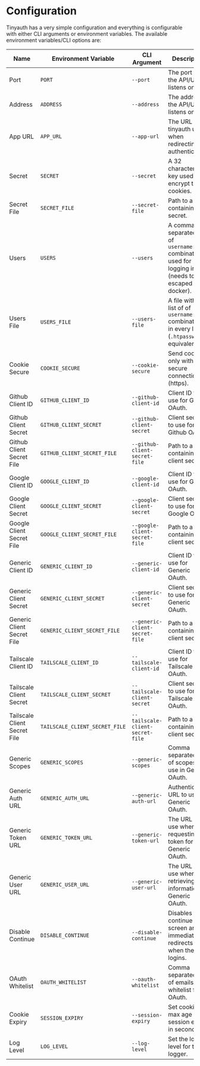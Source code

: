 # Configuration

Tinyauth has a very simple configuration and everything is configurable with either CLI arguments or environment variables. The available environment variables/CLI options are:

| Name                         | Environment Variable           | CLI Argument                     | Description                                                                                                 | Default   | Required                            |
| ---------------------------- | ------------------------------ | -------------------------------- | ----------------------------------------------------------------------------------------------------------- | --------- | ----------------------------------- |
| Port                         | `PORT`                         | `--port`                         | The port that the API/UI listens on.                                                                        | `3000`    | no                                  |
| Address                      | `ADDRESS`                      | `--address`                      | The address the API/UI listens on.                                                                          | `0.0.0.0` | no                                  |
| App URL                      | `APP_URL`                      | `--app-url`                      | The URL that tinyauth uses when redirecting for authentication.                                             | -         | yes                                 |
| Secret                       | `SECRET`                       | `--secret`                       | A 32 character long key used to encrypt the cookies.                                                        | -         | yes (except if secret file is used) |
| Secret File                  | `SECRET_FILE`                  | `--secret-file`                  | Path to a file containing the secret.                                                                       | -         | no                                  |
| Users                        | `USERS`                        | `--users`                        | A comma separated list of `username:hash` combinations used for logging in (needs to be escaped in docker). | -         | yes (except if users file is used)  |
| Users File                   | `USERS_FILE`                   | `--users-file`                   | A file with a list of of `username:hash` combinations in every line (`.htpasswd` equivalent)                | -         | no                                  |
| Cookie Secure                | `COOKIE_SECURE`                | `--cookie-secure`                | Send cookie only with a secure connection (https).                                                          | false     | no                                  |
| Github Client ID             | `GITHUB_CLIENT_ID`             | `--github-client-id`             | Client ID to use for Github OAuth.                                                                          | -         | no                                  |
| Github Client Secret         | `GITHUB_CLIENT_SECRET`         | `--github-client-secret`         | Client secret to use for Github OAuth.                                                                      | -         | no                                  |
| Github Client Secret File    | `GITHUB_CLIENT_SECRET_FILE`    | `--github-client-secret-file`    | Path to a file containing the client secret.                                                                | -         | no                                  |
| Google Client ID             | `GOOGLE_CLIENT_ID`             | `--google-client-id`             | Client ID to use for Google OAuth.                                                                          | -         | no                                  |
| Google Client Secret         | `GOOGLE_CLIENT_SECRET`         | `--google-client-secret`         | Client secret to use for Google OAuth.                                                                      | -         | no                                  |
| Google Client Secret File    | `GOOGLE_CLIENT_SECRET_FILE`    | `--google-client-secret-file`    | Path to a file containing the client secret.                                                                | -         | no                                  |
| Generic Client ID            | `GENERIC_CLIENT_ID`            | `--generic-client-id`            | Client ID to use for Generic OAuth.                                                                         | -         | no                                  |
| Generic Client Secret        | `GENERIC_CLIENT_SECRET`        | `--generic-client-secret`        | Client secret to use for Generic OAuth.                                                                     | -         | no                                  |
| Generic Client Secret File   | `GENERIC_CLIENT_SECRET_FILE`   | `--generic-client-secret-file`   | Path to a file containing the client secret.                                                                | -         | no                                  |
| Tailscale Client ID          | `TAILSCALE_CLIENT_ID`          | `--tailscale-client-id`          | Client ID to use for Tailscale OAuth.                                                                       | -         | no                                  |
| Tailscale Client Secret      | `TAILSCALE_CLIENT_SECRET`      | `--tailscale-client-secret`      | Client secret to use for Tailscale OAuth.                                                                   | -         | no                                  |
| Tailscale Client Secret File | `TAILSCALE_CLIENT_SECRET_FILE` | `--tailscale-client-secret-file` | Path to a file containing the client secret.                                                                | -         | no                                  |
| Generic Scopes               | `GENERIC_SCOPES`               | `--generic-scopes`               | Comma separated list of scopes to use in Generic OAuth.                                                     | -         | no                                  |
| Generic Auth URL             | `GENERIC_AUTH_URL`             | `--generic-auth-url`             | Authentication URL to use for Generic OAuth.                                                                | -         | no                                  |
| Generic Token URL            | `GENERIC_TOKEN_URL`            | `--generic-token-url`            | The URL to use when requesting the token for Generic OAuth.                                                 | -         | no                                  |
| Generic User URL             | `GENERIC_USER_URL`             | `--generic-user-url`             | The URL to use when retrieving user information in Generic OAuth.                                           | -         | no                                  |
| Disable Continue             | `DISABLE_CONTINUE`             | `--disable-continue`             | Disables the continue screen and immediately redirects when the user logins.                                | `false`   | no                                  |
| OAuth Whitelist              | `OAUTH_WHITELIST`              | `--oauth-whitelist`              | Comma separated list of emails to whitelist for OAuth.                                                      |
| Cookie Expiry                | `SESSION_EXPIRY`               | `--session-expiry`               | Set cookie max age and session expiry in seconds.                                                           | 3600      | no                                  |
| Log Level                    | `LOG_LEVEL`                    | `--log-level`                    | Set the log level for the logger.                                                                           | 1         | no                                  |
